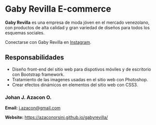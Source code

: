 # Gaby Revilla E-commerce

**Gaby Revilla** es una empresa de moda jóven en el mercado venezolano, con productos de alta calidad y gran variedad de diseños para todos los esquemas sociales.

[Instagram]:https://www.instagram.com/gaby.revilla/?hl=es

Conectarse con Gaby Revilla en [Instagram].

## Responsabilidades

- Diseño front-end del sitio web para dispotivos móviles y de escritorio con Bootstrap framework.
- Tratamiento de las imagenes usadas en el sitio web con Photoshop.
- Crear efectos dinámicos en elementos del sitio web con CSS3.

### Johan J. Azacon O.

**Email:** j.azacon@gmail.com

**Website:** <https://azaconorsini.github.io/gabyrevilla/>